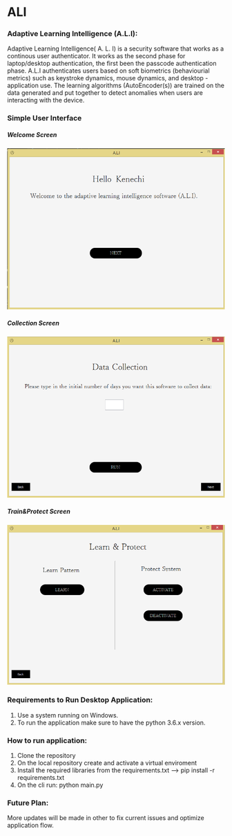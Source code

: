 # ALI

### Adaptive Learning Intelligence (A.L.I):

Adaptive Learning Intelligence( A. L. I) is a security software that works as a continous user authenticator. It works as the second phase for laptop/desktop authentication, the 
first been the passcode authentication phase. A.L.I authenticates users based on soft biometrics (behaviourial metrics) such as keystroke dynamics, mouse dynamics, and desktop -
application use. The learning algorithms (AutoEncoder(s)) are trained on the data generated and put together to detect anomalies when users are interacting with the device.


### Simple User Interface
##### Welcome Screen
![Welcome screen](images/first_screen.png)


##### Collection Screen
![Collection screen](images/collection_screen.png)


##### Train&Protect Screen
![train and protect screen](images/train_n_protect_screen.png)


### Requirements to Run Desktop Application:
1) Use a system running on Windows.
2) To run the application make sure to have the python 3.6.x version.


### How to run application:
1) Clone the repository
2) On the local repository create and activate a virtual enviroment
3) Install the required libraries from the requirements.txt   --> pip install -r requirements.txt 
4) On the cli run: python main.py



### Future Plan:
More updates will be made in other to fix current issues and optimize application flow.





